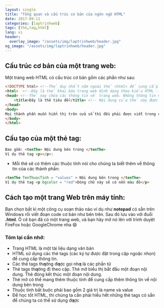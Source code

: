 ```yaml
---
layout: single
title: "Tổng quan và cấu trúc cơ bản của ngôn ngữ HTML"
date: 2017-09-11
categories: [laptrinhweb]
tags: [thẻ,tag,html]
lang: vi
header:
  overlay_image: "/assets/img/laptrinhweb/header.jpg"
og_image: "/assets/img/laptrinhweb/header.jpg"
---
```

## Cấu trúc cơ bản của một trang web:

Một trang web HTML có cấu trúc cơ bản gồm các phần như sau:

```html
<!DOCTYPE html> <!--Thẻ duy nhất nằm ngoài thẻ <html> để cung cấp phiên bản HTML được sử dụng trong website -->
<html>  <!--Đây là thẻ khai báo trang web định dạng theo kiểu HTML -->
<head> <!--Thẻ này chứa các thông tin về trang web. Những thông tin này không được hiển thị trên cửa sổ trình duyệt -->
    <title>Đây là thẻ tiêu đề</title> <!-- Nội dung của thẻ này được hiển thị ở thanh tiêu đề của cửa sổ của trình duyệt -->
</head>
<body>
Mọi thành phần muốn hiển thị trên cửa sổ thì đều phải được viết trong cặp thẻ body này
</body>
</html>
```

## Cấu tạo của một thẻ tag:
```html
Bao gồm: <tenThe> Nội dung bên trong </tenThe>
Ví dụ thẻ tag <p></p>:
```

* Mỗi thẻ sẽ có thêm các thuộc tính nói cho chúng ta biết thêm về thông tin của các thành phần:

```html
<tenThe TenThuocTinh = "values" > Nội dung bên trong </tenThe>
Ví dụ thẻ tag <p bgcolor = "red">Dòng chữ này sẽ có nền màu đỏ</p> 
```

## Cách tạo một trang Web trên máy tính:
Bạn chọn bất kì một công cụ soạn thảo nào ví dụ như **notepad** có sẵn trên Windows rồi viết đoạn code cơ bản như bên trên. Sau đó lưu vào với đuổi **.html**. Ô cê bạn đã có một trang web, và bạn hãy mở nó lên với trình duyệt FireFox hoặc GoogleChrome nha :smile:

### Tóm lại cần nhớ:
* Trang HTML là một tài liệu dạng văn bản
*  HTML sử dụng các thẻ tags (các ký tự được đặt trong cặp
ngoặc nhọn) để cung cấp thông tin.
*  Các thẻ tags thƣờng đƣợc gọi nhƣ là các phần tử
*  Thẻ tags thƣờng đi theo cặp. Thẻ mở biểu thị bắt đầu một
đoạn nội dung. Thẻ đóng kết thúc một đoạn nội dung.
*  Thẻ mở có thể mang thêm thuộc tính để cung cấp thêm
thông tin về nội dung bên trong
*  Thuộc tính bắt buộc phải bao gồm 2 giá trị là name và
value
*  Để học tốt HTML, thì chúng ta cần phải hiểu hết những thẻ
tags có sẵn để chúng ta có thể sử dụng đƣợc
